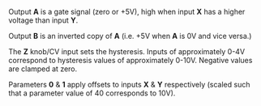 
Output **A** is a gate signal (zero or +5V), high when input **X** has a higher voltage than input **Y**. 

Output **B** is an inverted copy of **A** (i.e. +5V when **A** is 0V and vice versa.)

The **Z** knob/CV input sets the hysteresis. Inputs of approximately 0-4V correspond
to hysteresis values of approximately 0-10V. Negative values are clamped at zero.

Parameters **0** & **1** apply offsets to inputs **X** & **Y** respectively (scaled such that a parameter value of 40 corresponds to 10V).